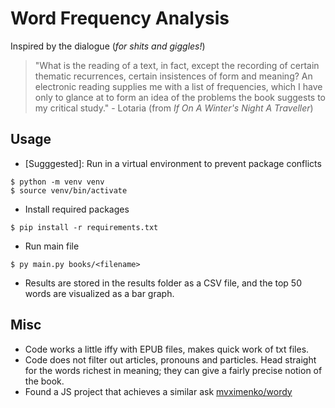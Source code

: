 # Word Frequency Analysis

Inspired by the dialogue (*for shits and giggles!*)

> "What is the reading of a text, in fact, except the recording of certain thematic recurrences, certain insistences of form and meaning? An electronic reading supplies me with a list of frequencies, which I have only to glance at to form an idea of the problems the book suggests to my critical study."
> \- Lotaria \(from *If On A Winter's Night A Traveller*)


## Usage

* \[Sugggested\]: Run in a virtual environment to prevent package conflicts
```
$ python -m venv venv
$ source venv/bin/activate
```
* Install required packages
```
$ pip install -r requirements.txt
```
* Run main file
```
$ py main.py books/<filename>
```
* Results are stored in the results folder as a CSV file, and the top 50 words are visualized as a bar graph.

## Misc

* Code works a little iffy with EPUB files, makes quick work of txt files.
* Code does not filter out articles, pronouns and particles. Head straight for the words richest in meaning; they can give a fairly precise notion of the book.
* Found a JS project that achieves a similar ask [mvximenko/wordy](https://github.com/mvximenko/wordy.git)
